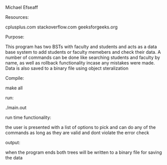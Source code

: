 Michael Efseaff

Resources:

cplusplus.com
stackoverflow.com
geeksforgeeks.org


Purpose:

This program has two BSTs with faculty and students and acts as a data base system to add students or faculty memebers and check their data. A number of commands can be done like searching students and faculty by name, as well as rollback functionality incase any mistakes were made. Data is also saved to a binary file using object steralization  

Compile:

make all

run:

./main.out

run time functionality:

the user is presented with a list of options to pick and can do any of the commands as long as they are valid and dont violate the error check 

output:

when the program ends both trees will be written to a binary file for saving the data

